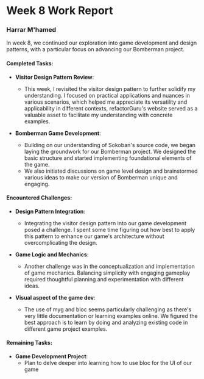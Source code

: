 # Week 8 Work Report

### Harrar M'hamed

In week 8, we continued our exploration into game development and design patterns, with a particular focus on advancing our Bomberman project.

#### Completed Tasks:

- **Visitor Design Pattern Review**:
  - This week, I revisited the visitor design pattern to further solidify my understanding. I focused on practical applications and nuances in various scenarios, which helped me appreciate its versatility and applicability in different contexts, refactorGuru's website served as a valuable asset to facilitate my understanding with concrete examples.

- **Bomberman Game Development**:
  - Building on our understanding of Sokoban's source code, we began laying the groundwork for our Bomberman project. We designed the basic structure and started implementing foundational elements of the game. 
  - We also initiated discussions on game level design and brainstormed various ideas to make our version of Bomberman unique and engaging.

#### Encountered Challenges:

- **Design Pattern Integration**:
  - Integrating the visitor design pattern into our game development posed a challenge. I spent some time figuring out how best to apply this pattern to enhance our game's architecture without overcomplicating the design.

- **Game Logic and Mechanics**:
  - Another challenge was in the conceptualization and implementation of game mechanics. Balancing simplicity with engaging gameplay required thoughtful planning and experimentation with different ideas.

- **Visual aspect of the game dev**:
  - The use of myg and bloc seems particularly challenging as there's very little documentation or learning examples online. We figured the best approach is to learn by doing and analyzing existing code in different game project examples.

#### Remaining Tasks:

- **Game Development Project**:
  - Plan to delve deeper into learning how to use bloc for the UI of our game